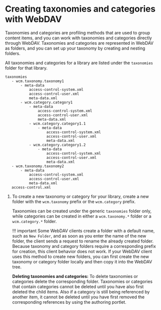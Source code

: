 # Creating taxonomies and categories with WebDAV

Taxonomies and categories are profiling methods that are used to group content items, and you can work with taxonomies and categories directly through WebDAV. Taxonomies and categories are represented in WebDAV as folders, and you can set up your taxonomy by creating and nesting folders.

All taxonomies and categories for a library are listed under the `taxonomies` folder for that library.

```
taxonomies
   - wcm.taxonomy.taxonomy1
       - meta-data	
           access-control-system.xml
           access-control-user.xml
           meta-data.xml
       - wcm.category.category1
           - meta-data
               access-control-system.xml
               access-control-user.xml
               meta-data.xml
           - wcm.category.category1.1
               - meta-data
                   access-control-system.xml
                   access-control-user.xml
                   meta-data.xml
           - wcm.category.category1.2
               - meta-data
                   access-control-system.xml
                   access-control-user.xml
                   meta-data.xml
   - wcm.taxonomy.taxonomy2
       - meta-data
           access-control-system.xml
           access-control-user.xml
           meta-data.xml		
   access-control.xml
```

1.  To create a new taxonomy or category for your library, create a new folder with the `wcm.taxonomy` prefix or the `wcm.category` prefix.

    Taxonomies can be created under the generic `taxonomies` folder only, while categories can be created in either a `wcm.taxonomy.*` folder or a `wcm.category.*` folder.

    !!! important
        Some WebDAV clients create a folder with a default name, such as `New Folder`, and as soon as you enter the name of the new folder, the client sends a request to rename the already created folder. Because taxonomy and category folders require a corresponding prefix for creation, this client behavior does not work. If your WebDAV client uses this method to create new folders, you can first create the new taxonomy or category folder locally and then copy it into the WebDAV tree.

    **Deleting taxonomies and categories:** To delete taxonomies or categories delete the corresponding folder. Taxonomies or categories that contain categories cannot be deleted until you have also first deleted the child items. Also if a category is still being referenced by another item, it cannot be deleted until you have first removed the corresponding references by using the authoring portlet.



